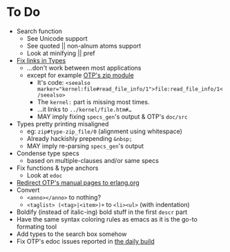 # To Do

* Search function
    * See Unicode support
    * See quoted || non-alnum atoms support
    * Look at minifying || pref
* [Fix links in Types](//github.com/erldocs/erldocs/issues/16)
    * …don't work between most applications
    * except for example [OTP's zip module](//erldocs.com/17.3/stdlib/zip.html#type-zip_file)
        * It's code: `<seealso marker="kernel:file#read_file_info/1">file:read_file_info/1</seealso>`
        * The `kernel:` part is missing most times.
        * …it links to `../kernel/file.htm#…`
        * MAY imply fixing `specs_gen`'s output & OTP's `doc/src`
* Types pretty printing misaligned
    * eg: `zip#type-zip_file/0` (alignment using whitespace)
    * Already hackishly prepending `&nbsp;`
    * MAY imply re-parsing `specs_gen`'s output
* Condense type specs
    * based on multiple-clauses and/or same specs
* Fix functions & type anchors
    * Look at `edoc`
* [Redirect OTP's manual pages to erlang.org](//github.com/erldocs/erldocs/issues/1)
* Convert
    * `<anno></anno>` to nothing?
    * `<taglist> (<tag>|<item>)+` to `<li><ul>` (with indentation)
* Boldify (instead of italic-ing) bold stuff in the first `descr` part
* Have the same syntax coloring rules as emacs as it is the go-to formating tool
* Add types to the search box somehow
* Fix OTP's edoc issues reported in [the daily build](//erldocs.com/maint/log-maint.txt)
